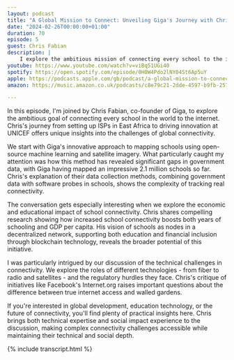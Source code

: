 ```yaml
---
layout: podcast
title: "A Global Mission to Connect: Unveiling Giga's Journey with Chris Fabian"
date: "2024-02-26T00:00:00+01:00"
duration: 70
episode: 5
guest: Chris Fabian
description: |
    I explore the ambitious mission of connecting every school to the internet with Chris Fabian, co-founder of Giga. From leveraging blockchain to machine learning, we dive into how technology can help bridge the digital divide and transform education globally.
youtube: https://www.youtube.com/watch?v=viBq51UGi40
spotify: https://open.spotify.com/episode/0H0W4Pdo2lNY04St6Ap5uY
apple: https://podcasts.apple.com/gb/podcast/a-global-mission-to-connect-unveiling-gigas-journey/id1722663295?i=1000646816735
amazon: https://music.amazon.co.uk/podcasts/c8e79c21-2dde-4597-b9fb-257ecbc2bf29/episodes/e7b11487-97f6-4c29-8a35-2192f3fed2c6/nerding-out-with-viktor-a-global-mission-to-connect-unveiling-giga's-journey-with-chris-fabian-from-giga

---
```


In this episode, I'm joined by Chris Fabian, co-founder of Giga, to explore the ambitious goal of connecting every school in the world to the internet. Chris's journey from setting up ISPs in East Africa to driving innovation at UNICEF offers unique insights into the challenges of global connectivity.

We start with Giga's innovative approach to mapping schools using open-source machine learning and satellite imagery. What particularly caught my attention was how this method has revealed significant gaps in government data, with Giga having mapped an impressive 2.1 million schools so far. Chris's explanation of their data collection methods, combining government data with software probes in schools, shows the complexity of tracking real connectivity.

The conversation gets especially interesting when we explore the economic and educational impact of school connectivity. Chris shares compelling research showing how increased school connectivity boosts both years of schooling and GDP per capita. His vision of schools as nodes in a decentralized network, supporting both education and financial inclusion through blockchain technology, reveals the broader potential of this initiative.

I was particularly intrigued by our discussion of the technical challenges in connectivity. We explore the roles of different technologies - from fiber to radio and satellites - and the regulatory hurdles they face. Chris's critique of initiatives like Facebook's Internet.org raises important questions about the difference between true internet access and walled gardens.

If you're interested in global development, education technology, or the future of connectivity, you'll find plenty of practical insights here. Chris brings both technical expertise and social impact experience to the discussion, making complex connectivity challenges accessible while maintaining their technical and social depth.

{% include transcript.html %}
